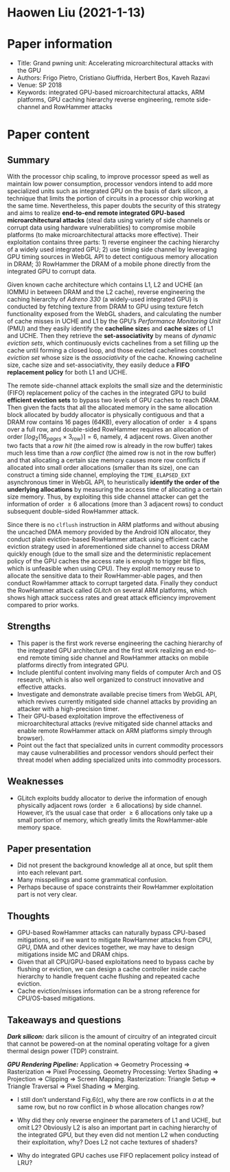 # Haowen Liu (2021-1-13)

# Paper information

- Title: Grand pwning unit: Accelerating microarchitectural attacks with the GPU
- Authors: Frigo Pietro, Cristiano Giuffrida, Herbert Bos, Kaveh Razavi
- Venue: SP 2018
- Keywords: integrated GPU-based microarchitectural attacks, ARM platforms, GPU caching hierarchy reverse engineering, remote side-channel and RowHammer attacks

# Paper content

## Summary

With the processor chip scaling, to improve processor speed as well as maintain low power consumption, processor vendors intend to add more specialized units such as integrated GPU on the basis of dark silicon, a technique that limits the portion of circuits in a processor chip working at the same time. Nevertheless, this paper doubts the security of this strategy and aims to realize **end-to-end remote integrated GPU-based microarchitectural attacks** (steal data using variety of side channels or corrupt data using hardware vulnerabilities) to compromise mobile platforms (to make microarchitectural attacks more effective). Their exploitation contains three parts: 1) reverse engineer the caching hierarchy of a widely used integrated GPU; 2) use timing side channel by leveraging GPU timing sources in WebGL API to detect contiguous memory allocation in DRAM; 3) RowHammer the DRAM of a mobile phone directly from the integrated GPU to corrupt data.

Given known cache architecture which contains L1, L2 and UCHE (an IOMMU in between DRAM and the L2 cache), reverse engineering the caching hierarchy of *Adreno 330* (a widely-used integrated GPU) is conducted by fetching texture from DRAM to GPU using texture fetch functionality exposed from the WebGL shaders, and calculating the number of cache misses in UCHE and L1 by the GPU’s *Performance Monitoring Unit* (PMU) and they easily identify the **cacheline size**s and **cache size**s of L1 and UCHE. Then they retrieve the **set-associativity** by means of *dynamic eviction sets*, which continuously evicts cachelines from a set filling up the cache until forming a closed loop, and those evicted cachelines construct *eviction set* whose size is the *associativity* of the cache. Knowing cacheline size, cache size and set-associativity, they easily deduce a **FIFO replacement policy** for both L1 and UCHE.

The remote side-channel attack exploits the small size and the deterministic (FIFO) replacement policy of the caches in the integrated GPU to build **efficient eviction sets** to bypass two levels of GPU caches to reach DRAM. Then given the facts that all the allocated memory in the same allocation block allocated by buddy allocator is physically contiguous and that a DRAM row contains 16 pages (64KB), every allocation of order $\ge 4$ spans over a full row, and double-sided RowHammer requires an allocation of order $\lceil log_2(16_{pages}×3_{row})\rceil =6$, namely, 4 adjacent rows. Given another two facts that a *row hit* (the aimed row is already in the row buffer) takes much less time than a *row conflict* (the aimed row is not in the row buffer) and that allocating a certain size memory causes more row conflicts if allocated into small order allocations (smaller than its size), one can construct a timing side channel, employing the `TIME_ELAPSED_EXT` asynchronous timer in WebGL API, to heuristically **identify the order of the underlying allocations** by measuring the access time of allocating a certain size memory. Thus, by exploiting this side channel attacker can get the information of order $\ge 6$ allocations (more than 3 adjacent rows) to conduct subsequent double-sided RowHammer attack.

Since there is no `clflush` instruction in ARM platforms and without abusing the uncached DMA memory provided by the Android ION allocator, they conduct plain eviction-based RowHammer attack using efficient cache eviction strategy used in aforementioned side channel to access DRAM quickly enough (due to the small size and the deterministic replacement policy of the GPU caches the access rate is enough to trigger bit flips, which is unfeasible when using CPU). They exploit memory reuse to allocate the sensitive data to their RowHammer-able pages, and then conduct RowHammer attack to corrupt targeted data. Finally they conduct the RowHammer attack called *GLitch* on several ARM platforms, which shows high attack success rates and great attack efficiency improvement compared to prior works. 


## Strengths

- This paper is the first work reverse engineering the caching hierarchy of the integrated GPU architecture and the first work realizing an end-to-end remote timing side channel and RowHammer attacks on mobile platforms directly from integrated GPU.
- Include plentiful content involving many fields of computer Arch and OS research, which is also well organized to construct innovative and effective attacks.
- Investigate and demonstrate available precise timers from WebGL API, which revives currently mitigated side channel attacks by providing an attacker with a high-precision timer.
- Their GPU-based exploitation improve the effectiveness of microarchitectural attacks (revive mitigated side channel attacks and enable remote RowHammer attack on ARM platforms simply through browser).
- Point out the fact that specialized units in current commodity processors may cause vulnerabilities and processor vendors should perfect their threat model when adding specialized units into commodity processors.

## Weaknesses

- GLitch exploits buddy allocator to derive the information of enough physically adjacent rows (order $\ge 6$ allocations) by side channel. However, it’s the usual case that order $\ge 6$ allocations only take up a small portion of memory, which greatly limits the RowHammer-able memory space.

## Paper presentation

- Did not present the background knowledge all at once, but split them into each relevant part.
- Many misspellings and some grammatical confusion.
- Perhaps because of space constraints their RowHammer exploitation part is not very clear.

## Thoughts
- GPU-based RowHammer attacks can naturally bypass CPU-based mitigations, so if we want to mitigate RowHammer attacks from CPU, GPU, DMA and other devices together, we may have to design mitigations inside MC and DRAM chips.
- Given that all CPU/GPU-based exploitations need to bypass cache by flushing or eviction, we can design a cache controller inside cache hierarchy to handle frequent cache flushing and repeated cache eviction.
- Cache eviction/misses information can be a strong reference for CPU/OS-based mitigations.

## Takeaways and questions

***Dark silicon:*** dark silicon is the amount of circuitry of an integrated circuit that cannot be powered-on at the nominal operating voltage for a given thermal design power (TDP) constraint.

***GPU Rendering Pipeline:*** Application => Geometry Processing => Rasterization => Pixel Processing. Geometry Processing: Vertex Shading => Projection => Clipping => Screen Mapping. Rasterization: Triangle Setup => Triangle Traversal => Pixel Shading => Merging. 

- I still don’t understand Fig.6(c), why there are row conflicts in $a$ at the same row, but no row conflict in $b$ whose allocation changes row?

- Why did they only reverse engineer the parameters of L1 and UCHE, but omit L2? Obviously L2 is also an important part in caching hierarchy of the integrated GPU, but they even did not mention L2 when conducting their exploitation, why? Does L2 not cache textures of shaders?
- Why do integrated GPU caches use FIFO replacement policy instead of LRU?